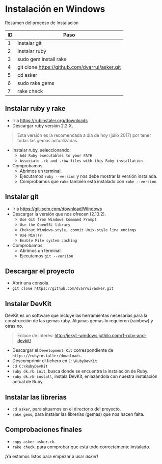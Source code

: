 
# Instalación en Windows

Resumen del proceso de Instalación

| ID | Paso                  |
| -- | --------------------- |
|  1 | Instalar git          |
|  2 | Instalar ruby         |
|  3 | sudo gem install rake |
|  4 | git clone https://github.com/dvarrui/asker.git |
|  5 | cd asker              |
|  6 | sudo rake gems        |
|  7 | rake check            |

## Instalar ruby y rake

* Ir a https://rubinstaler.org/downloads
* Descargar ruby versión 2.2.X.

> Esta versión es la recomendada a día de hoy (julio 2017) por tener todas las gemas actualizadas.

* Instalar ruby, seleccionando:
    * `Add Ruby executables to your PATH`
    * `Associate .rb and .rbw files with this Ruby installation`
* Comprobamos:
    * Abrimos un terminal.
    * Ejecutamos `ruby --version` y nos debe mostrar la versión instalada.
    * Comprobamos que `rake` también está instalado con `rake --version`.

## Instalar git

* Ir a https://git-scm.com/download/Windows
* Descargar la versión que nos ofrecen (2.13.2).
    * `Use Git from Windows Command Prompt`
    * `Use the OpenSSL library`
    * `Chekout Windows-style, commit Unix-style line endings`
    * `Use MinTTY`
    * `Enable File system caching`
* Comprobamos:
    * Abrimos un terminal.
    * Ejecutamos `git --version`

## Descargar el proyecto

* Abrir una consola.
* `git clone https://github.com/dvarrui/asker.git`

## Instalar DevKit

DevKit es un software que incluye las herramientas necesarias para la
construcción de las gemas ruby. Algunas gemas lo requieren (rainbow) y otras no.

> Enlace de interés: http://jekyll-windows.juthilo.com/1-ruby-and-devkit/

* Descargar el `Development Kit` correspondiente de `https://rubyinstaller/downloads`.
* Descomprimir el fichero en `C:\RubyDevKit`.
* `cd C:\RubyDevKit`
* `ruby dk.rb init`, busca donde se encuentra la instalación de Ruby.
* `ruby dk.rb install`, instala DevKit, enlazándola con nuestra instalación actual de Ruby.

## Instalar las librerías

* `cd asker`, para situarnos en el directorio del proyecto.
* `rake gems`, para instalar las librerías (gemas) que nos hacen falta.

## Comprobaciones finales

* `copy asker asker.rb`.
* `rake check`, para comprobar que está todo correctamente instalado.

¡Ya estamos listos para empezar a usar *asker*!
